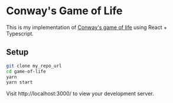 # Conway's Game of Life

This is my implementation of [Conway's game of life](https://en.wikipedia.org/wiki/Conway%27s_Game_of_Life) using React + Typescript.

## Setup

```sh
git clone my_repo_url
cd game-of-life
yarn
yarn start
```

Visit http://localhost:3000/ to view your development server.
